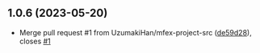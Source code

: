 ## 1.0.6 (2023-05-20)


* Merge pull request #1 from UzumakiHan/mfex-project-src ([de59d28](https://github.com/UzumakiHan/mfex-project/commit/de59d28)), closes [#1](https://github.com/UzumakiHan/mfex-project/issues/1)



